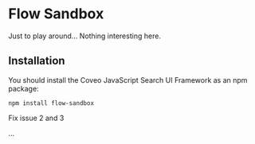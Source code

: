 # Flow Sandbox

Just to play around... Nothing interesting here.

## Installation

You should install the Coveo JavaScript Search UI Framework as an npm package:

    npm install flow-sandbox

Fix issue 2 and 3

...